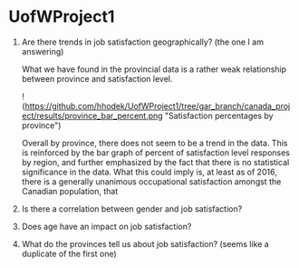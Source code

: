 # UofWProject1

1.	Are there trends in job satisfaction geographically? (the one I am answering)

    What we have found in the provincial data is a rather weak relationship between province and satisfaction level.

    !(https://github.com/hhodek/UofWProject1/tree/gar_branch/canada_project/results/province_bar_percent.png "Satisfaction percentages by province")
    
    Overall by province, there does not seem to be a trend in the data. This is reinforced by the bar graph of percent of satisfaction level responses by region, and further emphasized by the fact that there is no statistical significance in the data. What this could imply is, at least as of 2016, there is a generally unanimous occupational satisfaction amongst the Canadian population, that 

2.	Is there a correlation between gender and job satisfaction?
3.	Does age have an impact on job satisfaction?
4.	What do the provinces tell us about job satisfaction? (seems like a duplicate of the first one)
